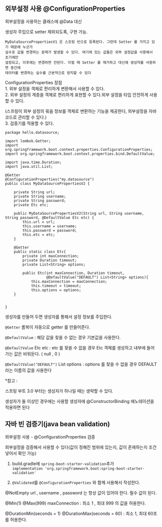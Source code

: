 ## 외부설정 사용 @ConfigurationProperties

외부설정을 사용하는 클래스에 @Data 대신

생성자 주입으로 setter 제외되도록, 구현 가능.

```
MyDataSourcePropertiesV1 은 스프링 빈으로 등록된다. 그런데 Setter 를 가지고 있기 때문에 누군가
실수로 값을 변경하는 문제가 발생할 수 있다. 여기에 있는 값들은 외부 설정값을 사용해서 초기에만
설정되고, 이후에는 변경하면 안된다. 이럴 때 Setter 를 제거하고 대신에 생성자를 사용하면 중간에
데이터를 변경하는 실수를 근본적으로 방지할 수 있다
```


ConfigurationProperties 장점  
1\. 외부 설정을 객체로 편리하게 변환해서 사용할 수 있다.  
2\. 외부 설정의 계층을 객체로 편리하게 표현할 수 있다.외부 설정을 타입 안전하게 사용할 수 있다.

(스프링이 외부 설정의 묶음 정보를 객체로 변환하는 기능을 제공한다, 외부설정을 자바코드로 관리할 수 있다.)  
3\. 검증기를 적용할 수 있다.

```
package hello.datasource;

import lombok.Getter;
import org.springframework.boot.context.properties.ConfigurationProperties;
import org.springframework.boot.context.properties.bind.DefaultValue;

import java.time.Duration;
import java.util.List;

@Getter
@ConfigurationProperties("my.datasource")
public class MyDataSourcePropertiesV2 {

    private String url;
    private String username;
    private String password;
    private Etc etc;

    public MyDataSourcePropertiesV2(String url, String username, String password, @DefaultValue Etc etc) {
        this.url = url;
        this.username = username;
        this.password = password;
        this.etc = etc;
    }

    @Getter
    public static class Etc{
        private int maxConnection;
        private Duration timeout;
        private List<String> options;

        public Etc(int maxConnection, Duration timeout,
                   @DefaultValue("DEFAULT") List<String> options){
            this.maxConnection = maxConnection;
            this.timeout = timeout;
            this.options = options;
    }


}
```

생성자를 만들어 두면 생성자를 통해서 설정 정보를 주입한다.

``@Getter`` 롬복이 자동으로 getter 를 만들어준다.

``@DefaultValue`` : 해당 값을 찾을 수 없는 경우 기본값을 사용한다.

``@DefaultValue`` Etc etc : etc 를 찾을 수 없을 경우 Etc 객체를 생성하고 내부에 들어가는 값은 비워둔다. ( null , 0 ) 

``@DefaultValue("DEFAULT")`` List options : options 를 찾을 수 없을 경우 DEFAULT 라는 이름의 값을 사용한다

\*참고 : 

스프링 부트 3.0 부터는 생성자가 하나일 때는 생략할 수 있다.

생성자가 둘 이상인 경우에는 사용할 생성자에 @ConstructorBinding 애노테이션을 적용하면 된다

## 자바 빈 검증기(java bean validation)
외부설정 사용 - @ConfigurationProperties 검증

외부설정을 검증해서 사용할 수 있다(값이 정해진 범위에 있는지, 값이 존재하는지 조건 넣어서 확인 가능)

1. build.gradle에 ``spring-boot-starter-validation``추가<br/> ``implementation 'org.springframework.boot:spring-boot-starter-validation'``
   
3. ``@Validated``를 ``@ConfigurationProperties`` 와 함께 사용해서 작성한다.


@NotEmpty url , username , password 는 항상 값이 있어야 한다. 필수 값이 된다.

@Min(1) @Max(999) maxConnection : 최소 1 , 최대 999 의 값을 허용한다.

@DurationMin(seconds = 1) @DurationMax(seconds = 60) : 최소 1, 최대 60초를 허용한다.
